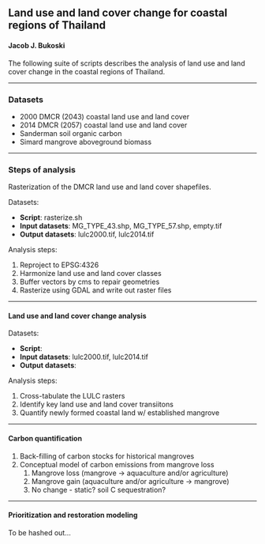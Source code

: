 ## Land use and land cover change for coastal regions of Thailand

#### Jacob J. Bukoski

The following suite of scripts describes the analysis of land use and land cover change in the coastal regions of Thailand.

---

### Datasets

  - 2000 DMCR (2043) coastal land use and land cover
  - 2014 DMCR (2057) coastal land use and land cover
  - Sanderman soil organic carbon
  - Simard mangrove aboveground biomass 
      
---
      
### Steps of analysis

Rasterization of the DMCR land use and land cover shapefiles.

Datasets:

  - **Script**: rasterize.sh
  - **Input datasets**: MG_TYPE_43.shp, MG_TYPE_57.shp, empty.tif
  - **Output datasets**: lulc2000.tif, lulc2014.tif
  
Analysis steps:

  1. Reproject to EPSG:4326
  2. Harmonize land use and land cover classes
  3. Buffer vectors by cms to repair geometries
  4. Rasterize using GDAL and write out raster files
  
---

#### Land use and land cover change analysis

Datasets:

  - **Script**: 
  - **Input datasets**: lulc2000.tif, lulc2014.tif
  - **Output datasets**: 

Analysis steps:

  1. Cross-tabulate the LULC rasters
  2. Identify key land use and land cover transiitons
  3. Quantify newly formed coastal land w/ established mangrove

---

#### Carbon quantification

  1. Back-filling of carbon stocks for historical mangroves
  2. Conceptual model of carbon emissions from mangrove loss
      1. Mangrove loss (mangrove -> aquaculture and/or agriculture)
      2. Mangrove gain (aquaculture and/or agriculture -> mangrove)
      3. No change - static? soil C sequestration?

---

#### Prioritization and restoration modeling

To be hashed out...